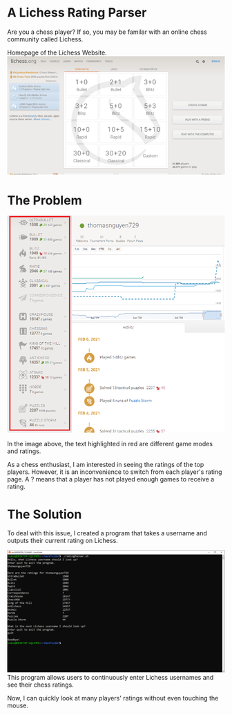 # A Lichess Rating Parser

Are you a chess player? If so, you may be familar with an online chess community called Lichess.

Homepage of the Lichess Website.
![Lichess Home Screen](screenshots/lichessHome.png)

# The Problem
![Example Ratings](screenshots/ratings.png)

In the image above, the text highlighted in red are different game modes and ratings. 

As a chess enthusiast, I am interested in seeing the ratings of the top players. However, it is an inconvenience to switch from each player's rating page. 
A ? means that a player has not played enough games to receive a rating.

# The Solution
To deal with this issue, I created a program that takes a username and outputs their current rating on Lichess.

![Screenshot of Program](screenshots/screenshot.png)
This program allows users to continuously enter Lichess usernames and see their chess ratings. 
 
Now, I can quickly look at many players' ratings without even touching the mouse.
